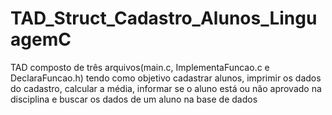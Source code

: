 # TAD_Struct_Cadastro_Alunos_LinguagemC
TAD composto de três arquivos(main.c, ImplementaFuncao.c e DeclaraFuncao.h) tendo como objetivo cadastrar alunos, imprimir os dados do cadastro,
calcular a média, informar se o aluno está ou não aprovado na  disciplina e buscar os dados de um aluno na base de dados
